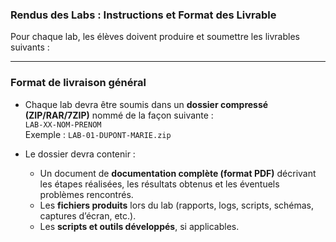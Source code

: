 ### **Rendus des Labs : Instructions et Format des Livrable**  

Pour chaque lab, les élèves doivent produire et soumettre les livrables suivants :  

---

### **Format de livraison général**  
- Chaque lab devra être soumis dans un **dossier compressé (ZIP/RAR/7ZIP)** nommé de la façon suivante :  
  `LAB-XX-NOM-PRENOM`  
  Exemple : `LAB-01-DUPONT-MARIE.zip`  

- Le dossier devra contenir :  
  - Un document de **documentation complète (format PDF)** décrivant les étapes réalisées, les résultats obtenus et les éventuels problèmes rencontrés.  
  - Les **fichiers produits** lors du lab (rapports, logs, scripts, schémas, captures d’écran, etc.).  
  - Les **scripts et outils développés**, si applicables.  


